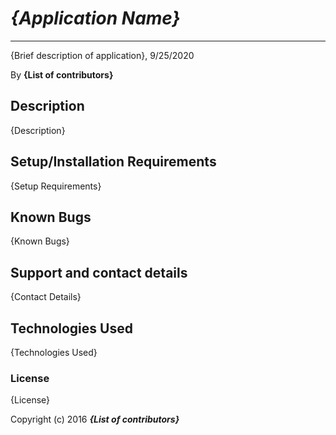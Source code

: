 # *{Application Name}*

* * *
{Brief description of application}, 9/25/2020

By **{List of contributors}**

## Description

{Description}

## Setup/Installation Requirements

{Setup Requirements}

## Known Bugs

{Known Bugs}

## Support and contact details

{Contact Details}

## Technologies Used

{Technologies Used}

### License

{License}

Copyright (c) 2016 ***{List of contributors}***

